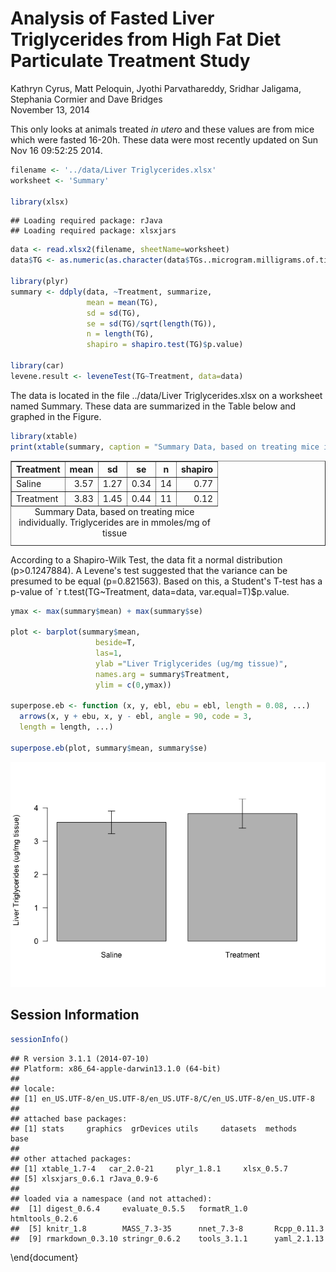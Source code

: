 # Analysis of Fasted Liver Triglycerides from High Fat Diet Particulate Treatment Study
Kathryn Cyrus, Matt Peloquin, Jyothi Parvathareddy, Sridhar Jaligama, Stephania Cormier and Dave Bridges  
November 13, 2014  

This only looks at animals treated *in utero* and these values are from mice which were fasted 16-20h.  These data were most recently updated on Sun Nov 16 09:52:25 2014.


```r
filename <- '../data/Liver Triglycerides.xlsx'
worksheet <- 'Summary'

library(xlsx)
```

```
## Loading required package: rJava
## Loading required package: xlsxjars
```

```r
data <- read.xlsx2(filename, sheetName=worksheet)
data$TG <- as.numeric(as.character(data$TGs..microgram.milligrams.of.tissue.))

library(plyr)
summary <- ddply(data, ~Treatment, summarize,
                 mean = mean(TG),
                 sd = sd(TG),
                 se = sd(TG)/sqrt(length(TG)),
                 n = length(TG),
                 shapiro = shapiro.test(TG)$p.value)

library(car)
levene.result <- leveneTest(TG~Treatment, data=data)
```

The data is located in the file ../data/Liver Triglycerides.xlsx on a worksheet named Summary.  These data are summarized in the Table below and graphed in the Figure.  



```r
library(xtable)
print(xtable(summary, caption = "Summary Data, based on treating mice individually.  Triglycerides are in mmoles/mg of tissue", label="tab:summary-statistics"), include.rownames=F, type='html')
```

<!-- html table generated in R 3.1.1 by xtable 1.7-4 package -->
<!-- Sun Nov 16 09:52:27 2014 -->
<table border=1>
<caption align="bottom"> Summary Data, based on treating mice individually.  Triglycerides are in mmoles/mg of tissue </caption>
<tr> <th> Treatment </th> <th> mean </th> <th> sd </th> <th> se </th> <th> n </th> <th> shapiro </th>  </tr>
  <tr> <td> Saline </td> <td align="right"> 3.57 </td> <td align="right"> 1.27 </td> <td align="right"> 0.34 </td> <td align="right">  14 </td> <td align="right"> 0.77 </td> </tr>
  <tr> <td> Treatment </td> <td align="right"> 3.83 </td> <td align="right"> 1.45 </td> <td align="right"> 0.44 </td> <td align="right">  11 </td> <td align="right"> 0.12 </td> </tr>
   <a name=tab:summary-statistics></a>
</table>

According to a Shapiro-Wilk Test, the data fit a normal distribution (p>0.1247884).  A Levene's test suggested that the variance can be presumed to be equal (p=0.821563).  Based on this, a Student's T-test has a p-value of `r t.test(TG~Treatment, data=data, var.equal=T)$p.value.


```r
ymax <- max(summary$mean) + max(summary$se)

plot <- barplot(summary$mean,
                   beside=T,
                   las=1,
                   ylab ="Liver Triglycerides (ug/mg tissue)",
                   names.arg = summary$Treatment,
                   ylim = c(0,ymax))

superpose.eb <- function (x, y, ebl, ebu = ebl, length = 0.08, ...)
  arrows(x, y + ebu, x, y - ebl, angle = 90, code = 3,
  length = length, ...)

superpose.eb(plot, summary$mean, summary$se)
```

![](liver_triglycerides_files/figure-html/barplot-individual-1.png) 

## Session Information

```r
sessionInfo()
```

```
## R version 3.1.1 (2014-07-10)
## Platform: x86_64-apple-darwin13.1.0 (64-bit)
## 
## locale:
## [1] en_US.UTF-8/en_US.UTF-8/en_US.UTF-8/C/en_US.UTF-8/en_US.UTF-8
## 
## attached base packages:
## [1] stats     graphics  grDevices utils     datasets  methods   base     
## 
## other attached packages:
## [1] xtable_1.7-4   car_2.0-21     plyr_1.8.1     xlsx_0.5.7    
## [5] xlsxjars_0.6.1 rJava_0.9-6   
## 
## loaded via a namespace (and not attached):
##  [1] digest_0.6.4     evaluate_0.5.5   formatR_1.0      htmltools_0.2.6 
##  [5] knitr_1.8        MASS_7.3-35      nnet_7.3-8       Rcpp_0.11.3     
##  [9] rmarkdown_0.3.10 stringr_0.6.2    tools_3.1.1      yaml_2.1.13
```


\end{document}
